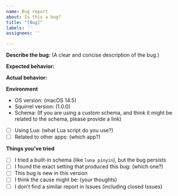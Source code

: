 ```yaml
---
name: Bug report
about: Is this a bug?
title: "[Bug]"
labels: ''
assignees: ''

---
```


**Describe the bug:**
(A clear and concise description of the bug.)

**Expected behavior:**

**Actual behavior:**

**Environment**
 - OS version: (macOS 14.5)
 - Squirrel version: (1.0.0)
 - Schema: (If you are using a custom schema, and think it might be related to the schema, please provide a link)
 - [ ] Using Lua: (what Lua script do you use?)
 - [ ] Related to other apps: (which app?)

**Things you've tried**
  - [ ] I tried a built-in schema (like `luna pinyin`), but the bug persists
  - [ ] I found the exact setting that produced this bug: (which one?)
  - [ ] This bug is new in this version
  - [ ] I think the cause might be: (your thoughts)
  - [ ] I don't find a similar report in Issues (including closed Issues)
